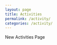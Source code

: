 ```yaml
---
layout: page
title: Activities
permalink: /activity/
categories: /activity/
---
```


New Activities Page